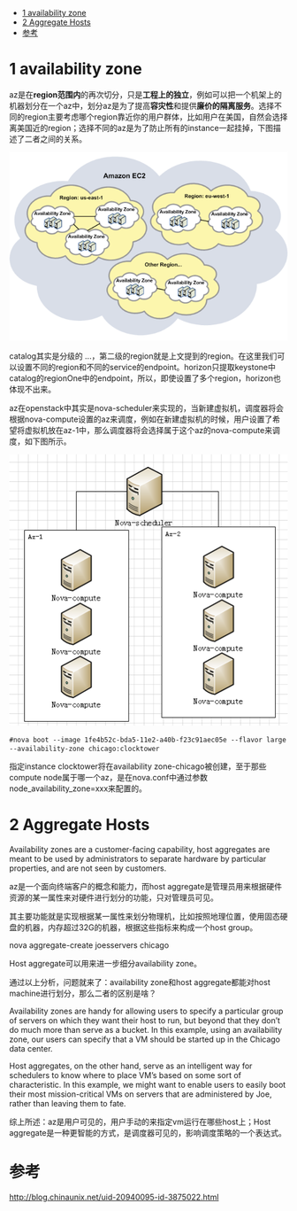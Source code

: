 
<!-- @import "[TOC]" {cmd="toc" depthFrom=1 depthTo=6 orderedList=false} -->

<!-- code_chunk_output -->

* [1 availability zone](#1-availability-zone)
* [2 Aggregate Hosts](#2-aggregate-hosts)
* [参考](#参考)

<!-- /code_chunk_output -->

# 1 availability zone

az是在**region范围内**的再次切分，只是**工程上的独立**，例如可以把一个机架上的机器划分在一个az中，划分az是为了提高**容灾性**和提供**廉价的隔离服务**。选择不同的region主要考虑哪个region靠近你的用户群体，比如用户在美国，自然会选择离美国近的region；选择不同的az是为了防止所有的instance一起挂掉，下图描述了二者之间的关系。

![](./images/2019-05-08-11-02-53.png)

catalog其实是分级的  ...，第二级的region就是上文提到的region。在这里我们可以设置不同的region和不同的service的endpoint。horizon只提取keystone中catalog的regionOne中的endpoint，所以，即使设置了多个region，horizon也体现不出来。

az在openstack中其实是nova\-scheduler来实现的，当新建虚拟机，调度器将会根据nova-compute设置的az来调度，例如在新建虚拟机的时候，用户设置了希望将虚拟机放在az-1中，那么调度器将会选择属于这个az的nova\-compute来调度，如下图所示。

![](./images/2019-05-08-11-04-17.png)

```
#nova boot --image 1fe4b52c-bda5-11e2-a40b-f23c91aec05e --flavor large --availability-zone chicago:clocktower
```

指定instance clocktower将在availability zone\-chicago被创建，至于那些compute node属于哪一个az，是在nova.conf中通过参数node\_availability\_zone=xxx来配置的。

# 2 Aggregate Hosts

 Availability zones are a customer-facing capability, host aggregates are meant to be used by administrators to separate hardware by particular properties, and are not seen by customers.

az是一个面向终端客户的概念和能力，而host aggregate是管理员用来根据硬件资源的某一属性来对硬件进行划分的功能，只对管理员可见。

其主要功能就是实现根据某一属性来划分物理机，比如按照地理位置，使用固态硬盘的机器，内存超过32G的机器，根据这些指标来构成一个host group。

nova aggregate-create joesservers chicago

Host aggregate可以用来进一步细分availability zone。

通过以上分析，问题就来了：availability zone和host aggregate都能对host machine进行划分，那么二者的区别是啥？

Availability zones are handy for allowing users to specify a particular group of servers on which they want their host to run, but beyond that they don’t do much more than serve as a bucket. In this example, using an availability zone, our users can specify that a VM should be started up in the Chicago data center.

Host aggregates, on the other hand, serve as an intelligent way for schedulers to know where to place VM’s based on some sort of characteristic. In this example, we might want to enable users to easily boot their most mission-critical VMs on servers that are administered by Joe, rather than leaving them to fate.

综上所述：az是用户可见的，用户手动的来指定vm运行在哪些host上；Host aggregate是一种更智能的方式，是调度器可见的，影响调度策略的一个表达式。

# 参考

http://blog.chinaunix.net/uid-20940095-id-3875022.html